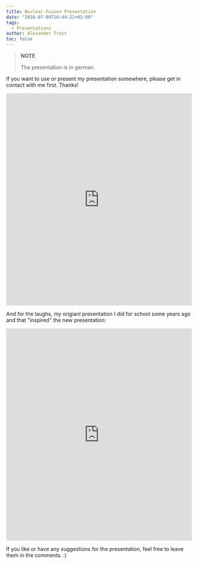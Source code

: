 ```yaml
---
title: Nuclear Fusion Presentation
date: "2016-07-09T16:44:22+02:00"
tags:
  - Presentations
author: Alexander Trost
toc: false
---
```


> **NOTE**
>
> The presentation is in german.

If you want to use or present my presentation somewhere, please get in contact with me first. Thanks!

<iframe src="https://docs.google.com/presentation/d/12OPXT0LAp1cvIgRec-Y2Sn4UI8wKaoBLRPerSatUAsw/embed?start=false&loop=true&delayms=5000" frameborder="0" width="100%" height="575" allowfullscreen="true" mozallowfullscreen="true" webkitallowfullscreen="true"></iframe>

And for the laughs, my origianl presentation I did for school some years ago and that "inspired" the new presentation:

<iframe src="https://docs.google.com/presentation/d/1j-IfSMNyR0GwffgWcfJJTyLLJz5E1JcUishBW2-Zixc/embed?start=false&loop=true&delayms=5000" frameborder="0" width="100%" height="575" allowfullscreen="true" mozallowfullscreen="true" webkitallowfullscreen="true"></iframe>

If you like or have any suggestions for the presentation, feel free to leave them in the comments. :)
